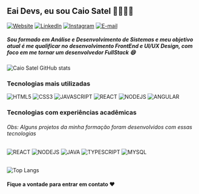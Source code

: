 ## Eai Devs, eu sou Caio Satel 🫱🏿‍🫲🏻

[![Website](https://img.shields.io/badge/website-000000?style=for-the-badge&logo=About.me&logoColor=white)](https://caio-satel.github.io/personal-page/)
[![LinkedIn](https://img.shields.io/badge/LinkedIn-0077B5?style=for-the-badge&logo=linkedin&logoColor=white)](https://www.linkedin.com/in/caio-satel/)
[![Instagram](https://img.shields.io/badge/Instagram-E4405F?style=for-the-badge&logo=instagram&logoColor=white)](https://www.instagram.com/caiosatel/)
[![E-mail](https://img.shields.io/badge/Microsoft_Outlook-0078D4?style=for-the-badge&logo=microsoft-outlook&logoColor=white)](mailto:caio_satel@hotmail.com)

<h5>Sou formado em Análise e Desenvolvimento de Sistemas e meu objetivo atual é me qualificar no desenvolvimento FrontEnd e UI/UX Design, com foco em me tornar um desenvolvedor FullStack 😄</h5>

![Caio Satel GitHub stats](https://github-readme-stats.vercel.app/api?username=caio-satel&show_icons=true&theme=radical)

### Tecnologias mais utilizadas

<div style="display: inline_block">
  <img alt="HTML5" src="https://img.shields.io/badge/HTML5-E34F26?style=for-the-badge&logo=html5&logoColor=white"/>
  <img alt="CSS3" src="https://img.shields.io/badge/CSS3-1572B6?style=for-the-badge&logo=css3&logoColor=white"/>
  <img alt="JAVASCRIPT" src="https://img.shields.io/badge/JavaScript-F7DF1E?style=for-the-badge&logo=javascript&logoColor=black"/>
  <img alt="REACT" src="https://img.shields.io/badge/React-20232A?style=for-the-badge&logo=react&logoColor=61DAFB"/>
  <img alt="NODEJS" src="https://img.shields.io/badge/Node.js-43853D?style=for-the-badge&logo=node.js&logoColor=white"/>
  <img alt="ANGULAR" src="https://img.shields.io/badge/Angular-DD0031?style=for-the-badge&logo=angular&logoColor=white"/>
</div>

### Tecnologias com experiências acadêmicas
<h6>Obs: Alguns projetos da minha formação foram desenvolvidos com essas tecnologias</h6>

<div style="display: inline_block">
  <img alt="REACT" src="https://img.shields.io/badge/React-20232A?style=for-the-badge&logo=react&logoColor=61DAFB"/>
  <img alt="NODEJS" src="https://img.shields.io/badge/Node.js-43853D?style=for-the-badge&logo=node.js&logoColor=white"/>
  <img alt="JAVA" src="https://img.shields.io/badge/Java-ED8B00?style=for-the-badge&logo=openjdk&logoColor=white"/>
  <img alt="TYPESCRIPT" src="https://img.shields.io/badge/TypeScript-007ACC?style=for-the-badge&logo=typescript&logoColor=white"/>
  <img alt="MYSQL" src="https://img.shields.io/badge/MySQL-005C84?style=for-the-badge&logo=mysql&logoColor=white"/>
</div><br/>

![Top Langs](https://github-readme-stats.vercel.app/api/top-langs/?username=caio-satel&layout=compact)

#### Fique a vontade para entrar em contato ❤️
